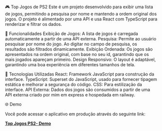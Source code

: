 🎮 Top Jogos de PS2
Este é um projeto desenvolvido para exibir uma lista de jogos, permitindo a pesquisa por nome e mantendo a ordem original dos jogos. O projeto é alimentado por uma API e usa React com TypeScript para renderizar e filtrar os dados.

🚀 Funcionalidades
Exibição de Jogos: A lista de jogos é carregada automaticamente a partir de uma API externa.
Pesquisa: Permite ao usuário pesquisar por nome do jogo. Ao digitar no campo de pesquisa, os resultados são filtrados dinamicamente.
Exibição Ordenada: Os jogos são apresentados na ordem original, com base no seu id, garantindo que os mais jogados apareçam primeiro.
Design Responsivo: O layout é adaptável, garantindo uma boa experiência em diferentes tamanhos de tela.

🔧 Tecnologias Utilizadas
React: Framework JavaScript para construção da interface.
TypeScript: Superset do JavaScript, usado para fornecer tipagem estática e melhorar a segurança do código.
CSS: Para estilização da interface.
API Externa: Dados dos jogos são consumidos a partir de uma API externa criado por mim em express e hospedada em railway.

🌐 Demo

Você pode acessar o aplicativo em produção através do seguinte link:

[**Top Jogos PS2- Demo**](https://topjogosps2.netlify.app/)